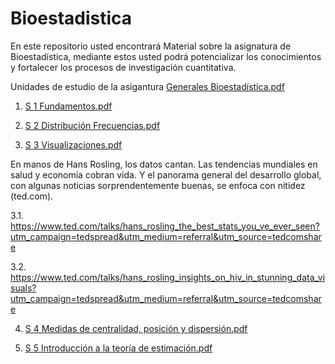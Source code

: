 # Bioestadistica
En este repositorio usted encontrará Material sobre la asignatura de Bioestadística, mediante estos usted podrá potencializar los conocimientos y fortalecer los procesos de investigación cuantitativa.

Unidades de estudio de la asigantura [Generales Bioestadística.pdf](https://github.com/Hen1985/Bioestadistica/files/4122706/Generales.Bioestadistica.pdf)

1. [S 1 Fundamentos.pdf](https://github.com/Hen1985/Bioestadistica/files/4103652/S.1.Fundamentos.pdf)

2. [S 2 Distribución Frecuencias.pdf](https://github.com/Hen1985/Bioestadistica/files/4123616/S.2.Distribucion.Frecuencias.pdf)

3. [S 3 Visualizaciones.pdf](https://github.com/Hen1985/Bioestadistica/files/4129241/S.3.Visualizaciones.pdf)

En manos de Hans Rosling, los datos cantan. Las tendencias mundiales en salud y economía cobran vida. Y el panorama general del desarrollo global, con algunas noticias sorprendentemente buenas, se enfoca con nitidez (ted.com).

 3.1. https://www.ted.com/talks/hans_rosling_the_best_stats_you_ve_ever_seen?utm_campaign=tedspread&utm_medium=referral&utm_source=tedcomshare
 
 3.2. https://www.ted.com/talks/hans_rosling_insights_on_hiv_in_stunning_data_visuals?utm_campaign=tedspread&utm_medium=referral&utm_source=tedcomshare

4. [S 4 Medidas de centralidad, posición y dispersión.pdf](https://github.com/Hen1985/Bioestadistica/files/4140382/S.4.Medidas.de.centralidad.posicion.y.dispersion.pdf)

5. [S 5 Introducción a la teoría de estimación.pdf](https://github.com/Hen1985/Bioestadistica/files/4148347/S.5.Introduccion.a.la.teoria.de.estimacion.pdf)
